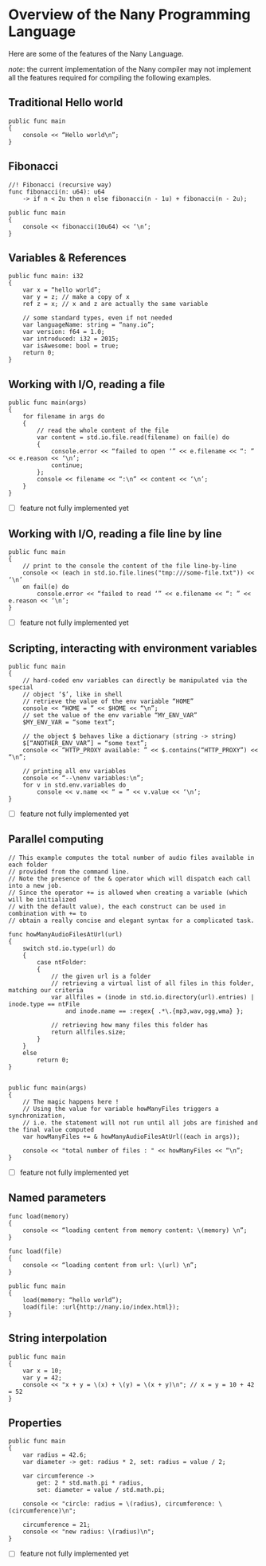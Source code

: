 Overview of the Nany Programming Language
=========================================

Here are some of the features of the Nany Language.

*note*: the current implementation of the Nany compiler may not implement all the
features required for compiling the following examples.



## Traditional Hello world

```nany
public func main
{
    console << “Hello world\n”;
}
```



## Fibonacci

```nany
//! Fibonacci (recursive way)
func fibonacci(n: u64): u64
    -> if n < 2u then n else fibonacci(n - 1u) + fibonacci(n - 2u);

public func main
{
    console << fibonacci(10u64) << ‘\n’;
}
```



## Variables & References

```nany
public func main: i32
{
    var x = “hello world”;
    var y = z; // make a copy of x
    ref z = x; // x and z are actually the same variable

    // some standard types, even if not needed
    var languageName: string = “nany.io”;
    var version: f64 = 1.0;
    var introduced: i32 = 2015;
    var isAwesome: bool = true;
    return 0;
}
```



## Working with I/O, reading a file

```nany
public func main(args)
{
    for filename in args do
    {
        // read the whole content of the file
        var content = std.io.file.read(filename) on fail(e) do
        {
            console.error << “failed to open ‘” << e.filename << “: ” << e.reason << ‘\n’;
            continue;
        };
        console << filename << “:\n” << content << ‘\n’;
    }
}
```

- [ ] feature not fully implemented yet



## Working with I/O, reading a file line by line

```nany
public func main
{
    // print to the console the content of the file line-by-line
    console << (each in std.io.file.lines("tmp:///some-file.txt")) << ‘\n’
    on fail(e) do
        console.error << “failed to read ‘” << e.filename << “: ” << e.reason << ‘\n’;
}
```
- [ ] feature not fully implemented yet



## Scripting, interacting with environment variables

```nany
public func main
{
    // hard-coded env variables can directly be manipulated via the special
    // object ‘$’, like in shell
    // retrieve the value of the env variable “HOME”
    console << “HOME = ” << $HOME << “\n”;
    // set the value of the env variable “MY_ENV_VAR”
    $MY_ENV_VAR = “some text”;

    // the object $ behaves like a dictionary (string -> string)
    $[“ANOTHER_ENV_VAR”] = “some text”;
    console << “HTTP_PROXY available: ” << $.contains(“HTTP_PROXY”) << “\n”;

    // printing all env variables
    console << “--\nenv variables:\n”;
    for v in std.env.variables do
        console << v.name << “ = ” << v.value << ‘\n’;
}
```
- [ ] feature not fully implemented yet



## Parallel computing

```nany
// This example computes the total number of audio files available in each folder
// provided from the command line.
// Note the presence of the & operator which will dispatch each call into a new job.
// Since the operator += is allowed when creating a variable (which will be initialized
// with the default value), the each construct can be used in combination with += to
// obtain a really concise and elegant syntax for a complicated task.

func howManyAudioFilesAtUrl(url)
{
	switch std.io.type(url) do
    {
        case ntFolder:
        {
            // the given url is a folder
            // retrieving a virtual list of all files in this folder, matching our criteria
            var allfiles = (inode in std.io.directory(url).entries) | inode.type == ntFile
                and inode.name == :regex{ .*\.{mp3,wav,ogg,wma} };

            // retrieving how many files this folder has
            return allfiles.size;
        }
    }
	else
		return 0;
}


public func main(args)
{
    // The magic happens here !
    // Using the value for variable howManyFiles triggers a synchronization,
    // i.e. the statement will not run until all jobs are finished and the final value computed
    var howManyFiles += & howManyAudioFilesAtUrl((each in args));

    console << "total number of files : " << howManyFiles << “\n”;
}
```
- [ ] feature not fully implemented yet



## Named parameters

```nany
func load(memory)
{
    console << “loading content from memory content: \(memory) \n”;
}

func load(file)
{
    console << “loading content from url: \(url) \n”;
}

public func main
{
    load(memory: “hello world”);
    load(file: :url{http://nany.io/index.html});
}
```



## String interpolation

```nany
public func main
{
	var x = 10;
	var y = 42;
	console << "x + y = \(x) + \(y) = \(x + y)\n"; // x = y = 10 + 42 = 52
}
```



## Properties

```nany
public func main
{
	var radius = 42.6;
	var diameter -> get: radius * 2, set: radius = value / 2;

	var circumference ->
		get: 2 * std.math.pi * radius,
		set: diameter = value / std.math.pi;

	console << "circle: radius = \(radius), circumference: \(circumference)\n";

	circumference = 21;
	console << "new radius: \(radius)\n";
}
```
- [ ] feature not fully implemented yet

